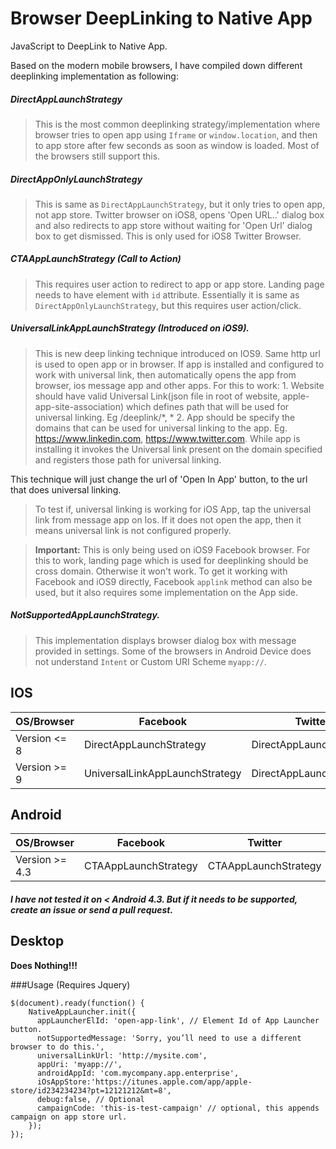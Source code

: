 # Browser DeepLinking to Native App
JavaScript to DeepLink to Native App.


Based on the modern mobile browsers, I have compiled down different deeplinking implementation as following:

##### DirectAppLaunchStrategy
> This is the most common deeplinking strategy/implementation where browser tries to open app using `Iframe` or 
`window.location`, and then to app store after few seconds as soon as window is loaded. Most of the browsers still support this. 

##### DirectAppOnlyLaunchStrategy
> This is same as `DirectAppLaunchStrategy`, but it only tries to open app, not app store. Twitter browser on iOS8, 
opens 'Open URL..' dialog box and also redirects to app store without waiting for 'Open Url' dialog box to get dismissed.
This is only used for iOS8 Twitter Browser.

##### CTAAppLaunchStrategy (Call to Action)
> This requires user action to redirect to app or app store. Landing page needs to have element with `id` attribute. 
Essentially it is same as `DirectAppOnlyLaunchStrategy`, but this requires user action/click.

##### UniversalLinkAppLaunchStrategy (Introduced on iOS9).
> This is new deep linking technique introduced on IOS9. Same http url is used to open app or in browser.
If app is installed and configured to work with universal link, then automatically opens the app from browser, 
ios message app and other apps.
For this to work:
    1. Website should have valid Universal Link(json file in root of website, apple-app-site-association) 
    which defines path that will be used for universal linking. Eg /deeplink/*, *
    2. App should be specify the domains that can be used for universal linking to the app. Eg.
    https://www.linkedin.com, https://www.twitter.com.
    While app is installing it invokes the Universal link present on the domain specified and registers those path
    for universal linking.
    
This technique will just change the url of 'Open In App' button, to the url that does universal linking.

> To test if, universal linking is working for iOS App, tap the universal link from message app on Ios.
If it does not open the app, then it means universal link is not configured properly. 

> **Important:** This is only being used on iOS9 Facebook browser. For this to work, landing page which is used for 
  deeplinking should be cross domain. Otherwise it won't work. To get it working with Facebook and iOS9 directly, Facebook 
  `applink` method can also be used, but it also requires some implementation on the App side.  
 
 
##### NotSupportedAppLaunchStrategy.
> This implementation displays browser dialog box with message provided in settings. Some of the browsers in Android
Device does not understand `Intent` or Custom URI Scheme `myapp://`.  
 


## IOS
| OS/Browser   	| Facebook                       	| Twitter                 	| Chrome                  	| Safari                  	|
|--------------	|--------------------------------	|-------------------------	|-------------------------	|-------------------------	|
| Version <= 8 	| DirectAppLaunchStrategy        	| DirectAppLaunchStrategy 	| DirectAppLaunchStrategy 	| DirectAppLaunchStrategy 	|
| Version >= 9 	| UniversalLinkAppLaunchStrategy 	| DirectAppLaunchStrategy 	| DirectAppLaunchStrategy 	| DirectAppLaunchStrategy 	|

## Android
| OS/Browser     	| Facebook             	| Twitter              	| Chrome               	| Safari               	| Stock                         	| Native                        	|
|----------------	|----------------------	|----------------------	|----------------------	|----------------------	|-------------------------------	|-------------------------------	|
| Version >= 4.3 	| CTAAppLaunchStrategy 	| CTAAppLaunchStrategy 	| CTAAppLaunchStrategy 	| CTAAppLaunchStrategy 	| NotSupportedAppLaunchStrategy 	| NotSupportedAppLaunchStrategy 	|

##### I have not tested it on < Android 4.3. But if it needs to be supported, create an issue or send a pull request.

## Desktop
**Does Nothing!!!**



###Usage (Requires Jquery)
```
$(document).ready(function() {
    NativeAppLauncher.init({
      appLauncherElId: 'open-app-link', // Element Id of App Launcher button. 
      notSupportedMessage: 'Sorry, you’ll need to use a different browser to do this.',
      universalLinkUrl: 'http://mysite.com',
      appUri: 'myapp://',
      androidAppId: 'com.mycompany.app.enterprise',
      iOsAppStore:'https://itunes.apple.com/app/apple-store/id234234234?pt=12121212&mt=8',
      debug:false, // Optional
      campaignCode: 'this-is-test-campaign' // optional, this appends campaign on app store url.
    });
});
```



    
